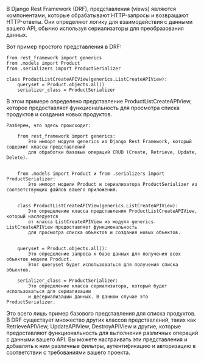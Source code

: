 
В Django Rest Framework (DRF), представления (views) являются компонентами, которые обрабатывают HTTP-запросы 
и возвращают HTTP-ответы. Они определяют логику для взаимодействия с данными вашего API, 
обычно используя сериализаторы для преобразования данных.


Вот пример простого представления в DRF:
    
    from rest_framework import generics
    from .models import Product
    from .serializers import ProductSerializer
    
    class ProductListCreateAPIView(generics.ListCreateAPIView):
        queryset = Product.objects.all()
        serializer_class = ProductSerializer


В этом примере определено представление ProductListCreateAPIView, которое предоставляет функциональность 
для просмотра списка продуктов и создания новых продуктов. 

    Разберем, что здесь происходит:

        from rest_framework import generics:
            Это импорт модуля generics из Django Rest Framework, который содержит классы представлений 
            для обработки базовых операций CRUD (Create, Retrieve, Update, Delete).
    

        from .models import Product и from .serializers import ProductSerializer:
            Это импорт модели Product и сериализатора ProductSerializer из соответствующих файлов вашего приложения.
    

        class ProductListCreateAPIView(generics.ListCreateAPIView):
            Это определение класса представления ProductListCreateAPIView, который наследуется 
            от класса ListCreateAPIView из модуля generics. ListCreateAPIView предоставляет функциональность 
            для просмотра списка объектов и создания новых объектов.
    

        queryset = Product.objects.all():
            Это определение запроса к базе данных для получения всех объектов модели Product. 
            Этот queryset будет использоваться для получения списка объектов.
    
        serializer_class = ProductSerializer:
            Это определение класса сериализатора, который будет использоваться для сериализации 
            и десериализации данных. В данном случае это ProductSerializer.


Это всего лишь пример базового представления для списка продуктов. 
В DRF существует множество других классов представлений, таких как RetrieveAPIView, UpdateAPIView, DestroyAPIView и другие, 
которые предоставляют функциональность для выполнения различных операций с данными вашего API. 
Вы можете настраивать эти представления и добавлять к ним различные фильтры, аутентификацию и авторизацию 
в соответствии с требованиями вашего проекта.